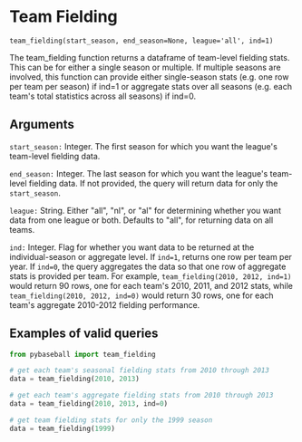 # Team Fielding

`team_fielding(start_season, end_season=None, league='all', ind=1)`

The team_fielding function returns a dataframe of team-level fielding stats. This can be for either a single season or multiple. If multiple seasons are involved, this function can provide either single-season stats (e.g. one row per team per season) if ind=1 or aggregate stats over all seasons (e.g. each team's total statistics across all seasons) if ind=0. 

## Arguments
`start_season:` Integer. The first season for which you want the league's team-level fielding data.

`end_season:` Integer. The last season for which you want the league's team-level fielding data. If not provided, the query will return data for only the `start_season`.  

`league:` String. Either "all", "nl", or "al" for determining whether you want data from one league or both. Defaults to "all", for returning data on all teams. 

`ind:` Integer. Flag for whether you want data to be returned at the individual-season or aggregate level. If `ind=1`, returns one row per team per year. If `ind=0`, the query aggregates the data so that one row of aggregate stats is provided per team. For example, `team_fielding(2010, 2012, ind=1)` would return 90 rows, one for each team's 2010, 2011, and 2012 stats, while `team_fielding(2010, 2012, ind=0)` would return 30 rows, one for each team's aggregate 2010-2012 fielding performance.

## Examples of valid queries

```python
from pybaseball import team_fielding

# get each team's seasonal fielding stats from 2010 through 2013
data = team_fielding(2010, 2013)

# get each team's aggregate fielding stats from 2010 through 2013
data = team_fielding(2010, 2013, ind=0)

# get team fielding stats for only the 1999 season
data = team_fielding(1999)
```
